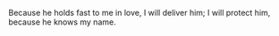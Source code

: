 Because he holds fast to me in love, I will deliver him; I will protect him, because he knows my name.
